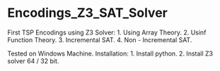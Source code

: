 Encodings_Z3_SAT_Solver
=======================
First TSP Encodings using Z3 Solver:
	1. Using Array Theory.
	2. Usinf Function Theory.
	3. Incremental SAT.
	4. Non - Incremental SAT.

Tested on Windows Machine.
Installation:
	1. Install python.
	2. Install Z3 solver 64 / 32 bit.
